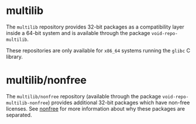 # multilib

The `multilib` repository provides 32-bit packages as a compatibility layer
inside a 64-bit system and is available through the package
`void-repo-multilib`.

These repositories are only available for `x86_64` systems running the `glibc` C
library.

# multilib/nonfree

The `multilib/nonfree` repository (available through the package
`void-repo-multilib-nonfree`) provides additional 32-bit packages which have
non-free licenses. See [nonfree](./nonfree.md) for more information about why
these packages are separated.
